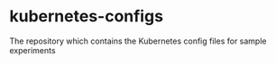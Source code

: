 # kubernetes-configs
The repository which contains the Kubernetes config files for sample experiments
